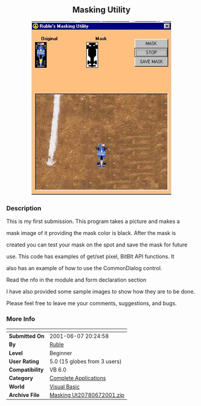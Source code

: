 ﻿<div align="center">

## Masking Utility

<img src="PIC200167217692.jpg">
</div>

### Description

This is my first submission. This program takes a picture and makes a

mask image of it providing the mask color is black. After the mask is

created you can test your mask on the spot and save the mask for future

use. This code has examples of get/set pixel, BitBlt API functions. It

also has an example of how to use the CommonDialog control.

Read the nfo in the module and form declaration section

I have also provided some sample images to show how they are to be done.

Please feel free to leave me your comments, suggestions, and bugs.
 
### More Info
 


<span>             |<span>
---                |---
**Submitted On**   |2001-06-07 20:24:58
**By**             |[Ruble](https://github.com/Planet-Source-Code/PSCIndex/blob/master/ByAuthor/ruble.md)
**Level**          |Beginner
**User Rating**    |5.0 (15 globes from 3 users)
**Compatibility**  |VB 6\.0
**Category**       |[Complete Applications](https://github.com/Planet-Source-Code/PSCIndex/blob/master/ByCategory/complete-applications__1-27.md)
**World**          |[Visual Basic](https://github.com/Planet-Source-Code/PSCIndex/blob/master/ByWorld/visual-basic.md)
**Archive File**   |[Masking Ut20780672001\.zip](https://github.com/Planet-Source-Code/ruble-masking-utility__1-23871/archive/master.zip)








